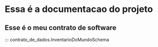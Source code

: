 # Essa é a documentacao do projeto

## Esse é o meu contrato de software

::: contrato_de_dados.InventarioDoMundoSchema